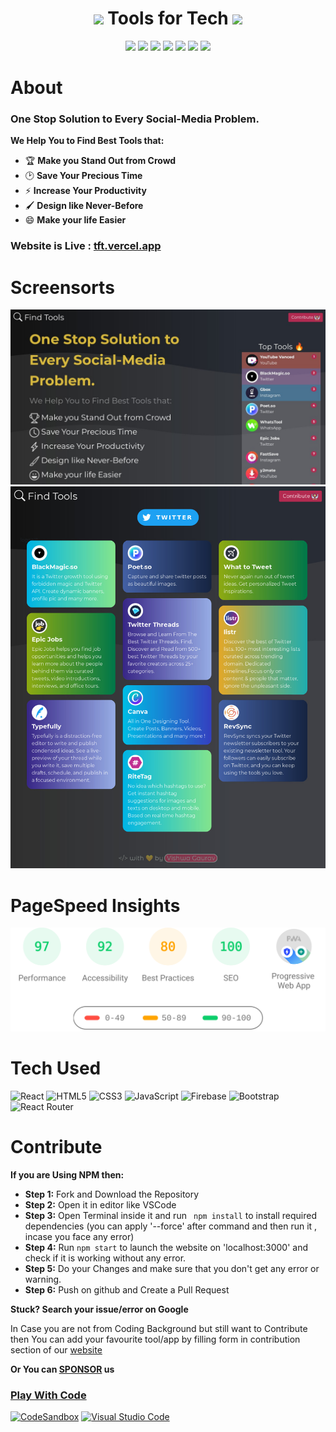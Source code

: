 <div align="center">
 <h1> <img src="https://tft.vercel.app/logo192.png" width="22px"> Tools for Tech <img src="https://tft.vercel.app/logo192.png" width="22px"></h1>
 <img src="https://img.shields.io/github/package-json/v/VishwaGauravIn/tools-for-tech?color=g&label=Tools%20for%20Tech&style=plastic">
 <a href="https://paypal.me/vishwagauravin"><img src="https://img.shields.io/badge/sponsor-30363D?style=plastic&logo=GitHub-Sponsors&logoColor=#EA4AAA"></img></a>
 <img src="https://img.shields.io/npm/v/npm?style=plastic">
 <img src="https://img.shields.io/w3c-validation/default?targetUrl=https%3A%2F%2Ftft.vercel.app&style=plastic">
 <img src="https://img.shields.io/website?style=plastic&url=https%3A%2F%2Ftft.vercel.app"> 
 <img src="https://img.shields.io/github/deployments/VishwaGauravIn/tools-for-tech/production?label=Deployment&style=plastic">
 <img src="https://img.shields.io/github/languages/code-size/VishwaGauravIn/tools-for-tech?logo=github&style=plastic">
 <!-- <img src="https://img.shields.io/github/sponsors/VishwaGauravIn?style=plastic"> -->
</div>

# About
<h3>One Stop Solution to Every Social-Media Problem.</h3>

**We Help You to Find Best Tools that:**
- 🏆 **Make you Stand Out from Crowd**
- 🕑 **Save Your Precious Time**
- ⚡ **Increase Your Productivity**
- 🖌️ **Design like Never-Before**
- 😄 **Make your life Easier**

### Website is Live : [tft.vercel.app](https://tft.vercel.app)

# Screensorts
   <img src="https://raw.githubusercontent.com/VishwaGauravIn/Images/main/Tools%20for%20Tech.jpeg">
   <img src="https://github.com/VishwaGauravIn/Images/blob/main/tft-vercel-app-1024xFULLdesktop-547b93.jpg?raw=true" >

# PageSpeed Insights
<img src="https://raw.githubusercontent.com/VishwaGauravIn/Images/a5da6208166c870804fcb45f536b4d26ee22a756/tft-pagespeed.svg">

# Tech Used
![React](https://img.shields.io/badge/react-%2320232a.svg?style=for-the-badge&logo=react&logoColor=%2361DAFB)
![HTML5](https://img.shields.io/badge/html5-%23E34F26.svg?style=for-the-badge&logo=html5&logoColor=white)
![CSS3](https://img.shields.io/badge/css3-%231572B6.svg?style=for-the-badge&logo=css3&logoColor=white)
![JavaScript](https://img.shields.io/badge/javascript-%23323330.svg?style=for-the-badge&logo=javascript&logoColor=%23F7DF1E)
![Firebase](https://img.shields.io/badge/firebase-%23039BE5.svg?style=for-the-badge&logo=firebase)
![Bootstrap](https://img.shields.io/badge/bootstrap-%23563D7C.svg?style=for-the-badge&logo=bootstrap&logoColor=white)
![React Router](https://img.shields.io/badge/React_Router-CA4245?style=for-the-badge&logo=react-router&logoColor=white)

# Contribute 
**If you are Using NPM then:**
- **Step 1:** Fork and Download the Repository
- **Step 2:** Open it in editor like VSCode
- **Step 3:** Open Terminal inside it and run ``` npm install``` to install required dependencies (you can apply '--force' after command and then run it , incase you face any error)
- **Step 4:** Run ```npm start``` to launch the website on 'localhost:3000' and check if it is working without any error.
- **Step 5:** Do your Changes and make sure that you don't get any error or warning.
- **Step 6:** Push on github and Create a Pull Request 

**Stuck? Search your issue/error on Google** 

In Case you are not from Coding Background but still want to Contribute then You can add your favourite tool/app by filling form in contribution section of our [website](https://tft.vercel.app)

**Or You can [SPONSOR](https://paypal.me/vishwagauravin) us**

### [Play With Code](https://codesandbox.io/s/github/VishwaGauravIn/tools-for-tech) 
[![CodeSandbox](https://img.shields.io/badge/Codesandbox-040404?style=for-the-badge&logo=codesandbox&logoColor=DBDBDB)](https://codesandbox.io/s/github/VishwaGauravIn/tools-for-tech)
[![Visual Studio Code](https://img.shields.io/badge/Visual%20Studio%20Code-0078d7.svg?style=for-the-badge&logo=visual-studio-code&logoColor=white)](https://github.dev/VishwaGauravIn/tools-for-tech)
